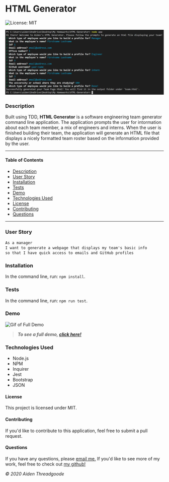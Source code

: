 
# HTML Generator 
![License: MIT](https://img.shields.io/github/license/a-thread/HTML-Generator?style=for-the-badge)

![Photo of command-line prompts](./assets/demo.png)
    
### Description

Built using TDD, **HTML Generator** is a software engineering team generator command line application. The application prompts the user for intormation about each team member, a mix of engineers and interns. When the user is finished building their team, the application will generate an HTML file that displays a nicely formatted team roster based on the information provided by the user.

---

#### Table of Contents
- [Description](#description)
- [User Story](#user)
- [Installation](#installation)
- [Tests](#tests)
- [Demo](#demo)
- [Technologies Used](#technologies)
- [License](#license)
- [Contributing](#contributing)
- [Questions](#questions)

---

### User Story

```
As a manager
I want to generate a webpage that displays my team's basic info
so that I have quick access to emails and GitHub profiles
```

### Installation

In the command line, run: ``` npm install ```.

### Tests

In the command line, run: ``` npm run test ```.

### Demo

![Gif of Full Demo](./assets/demo.gif)

> ***To see a full demo, [click here!](https://www.youtube.com/watch?v=FLKtLFQwNlI&feature=youtu.be)***

### Technologies Used

- Node.js
- NPM
- Inquirer
- Jest
- Bootstrap
- JSON

#### License
This project is licensed under MIT. 

#### Contributing
If you'd like to contribute to this application, feel free to submit a pull request.

#### Questions
    
If you have any questions, please [email me.](mailto:aiden.threadgoode@gmail.com)
If you'd like to see more of my work, feel free to check out [my github!](https://github.com/a-thread)

*© 2020 Aiden Threadgoode*
    
